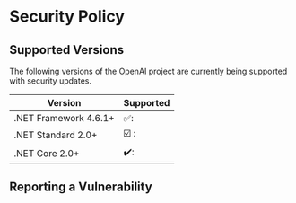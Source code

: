 # Security Policy

## Supported Versions

The following versions of the OpenAI project are
currently being supported with security updates.

| Version | Supported          |
| ------- | ------------------ |
| .NET Framework 4.6.1+   | ✅: |
| .NET Standard 2.0+   | ☑️ :                |
| .NET Core 2.0+   | ✔️: |

## Reporting a Vulnerability

